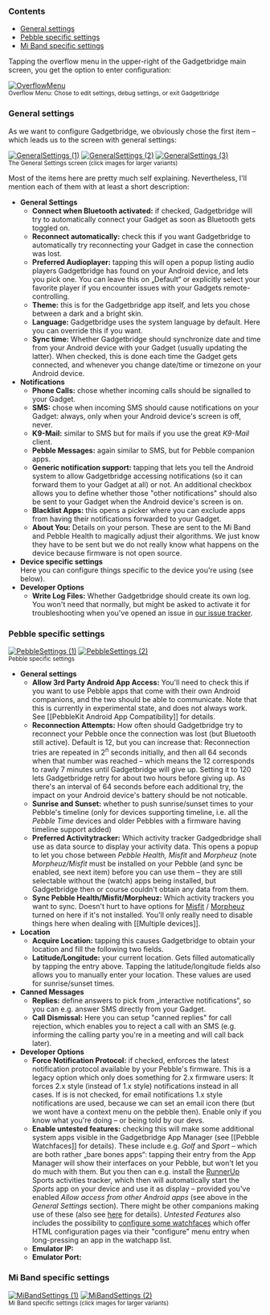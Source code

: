### Contents
* [General settings](#general-settings)
* [Pebble specific settings](#pebble-specific-settings)
* [Mi Band specific settings](#mi-band-specific-settings)

Tapping the overflow menu in the upper-right of the Gadgetbridge main screen, you get the option to enter configuration:

[![OverflowMenu](https://i.imgur.com/XBZGxkVm.png)](https://i.imgur.com/XBZGxkV.png)  
<sup>Overflow Menu: Chose to edit settings, debug settings, or exit Gadgetbridge</sup>

### General settings
As we want to configure Gadgetbridge, we obviously chose the first item – which leads us to the screen with general settings:

[![GeneralSettings (1)](https://i.imgur.com/AKDMGs0m.png)](https://i.imgur.com/AKDMGs0.png) [![GeneralSettings (2)](https://i.imgur.com/kIm58q3m.png)](https://i.imgur.com/kIm58q3.png) [![GeneralSettings (3)](https://i.imgur.com/3xAZiBcm.png)](https://i.imgur.com/3xAZiBc.png)  
<sup>The General Settings screen (click images for larger variants)</sup>

Most of the items here are pretty much self explaining. Nevertheless, I'll mention each of them with at least a short description:

* **General Settings**
  * **Connect when Bluetooth activated:** if checked, Gadgetbridge will try to automatically connect your Gadget as soon as Bluetooth gets toggled on.
  * **Reconnect automatically:** check this if you want Gadgetbridge to automatically try reconnecting your Gadget in case the connection was lost.
  * **Preferred Audioplayer:** tapping this will open a popup listing audio players Gadgetbridge has found on your Android device, and lets you pick one. You can leave this on „Default“ or explicitly select your favorite player if you encounter issues with your Gadgets remote-controlling.
  * **Theme:** this is for the Gadgetbridge app itself, and lets you chose between a dark and a bright skin.
  * **Language:** Gadgetbridge uses the system language by default. Here you can override this if you want.
  * **Sync time:** Whether Gadgetbridge should synchronize date and time from your Android device with your Gadget (usually updating the latter). When checked, this is done each time the Gadget gets connected, and whenever you change date/time or timezone on your Android device.
* **Notifications**
  * **Phone Calls:** chose whether incoming calls should be signalled to your Gadget.
  * **SMS:** chose when incoming SMS should cause notifications on your Gadget: always, only when your Android device's screen is off, never.
  * **K9-Mail:** similar to SMS but for mails if you use the great *K9-Mail* client.
  * **Pebble Messages:** again similar to SMS, but for Pebble companion apps.
  * **Generic notification support:** tapping that lets you tell the Android system to allow Gadgetbridge accessing notifications (so it can forward them to your Gadget at all) or not. An additional checkbox allows you to define whether those "other notifications" should also be sent to your Gadget when the Android device's screen is on.
  * **Blacklist Apps:** this opens a picker where you can exclude apps from having their notifications forwarded to your Gadget.
  * **About You:** Details on your person. These are sent to the Mi Band and Pebble Health to magically adjust their algorithms. We just know they have to be sent but we do not really know what happens on the device because firmware is not open source.
* **Device specific settings**  
  Here you can configure things specific to the device you're using (see below).
* **Developer Options**
  * **Write Log Files:** Whether Gadgetbridge should create its own log. You won't need that normally, but might be asked to activate it for troubleshooting when you've opened an issue in [our issue tracker](/Freeyourgadget/Gadgetbridge/issues).


### Pebble specific settings
[![PebbleSettings (1)](https://i.imgur.com/SRIEZYvm.png)](https://i.imgur.com/SRIEZYv.png) [![PebbleSettings (2)](https://i.imgur.com/eEJ5caxm.png)](https://i.imgur.com/eEJ5cax.png)  
<sup>Pebble specific settings</sup>

* **General settings**
  * **Allow 3rd Party Android App Access:** You'll need to check this if you want to use Pebble apps that come with their own Android companions, and the two should be able to communicate. Note that this is currently in experimental state, and does not always work. See [[PebbleKit Android App Compatibility]] for details.
  * **Reconnection Attempts:** How often should Gadgetbridge try to reconnect your Pebble once the connection was lost (but Bluetooth still active). Default is 12, but you can increase that: Reconnection tries are repeated in 2<sup>n</sup> seconds initially, and then all 64 seconds when that number was reached – which means the 12 corresponds to rawly 7 minutes until Gadgetbridge will give up. Setting it to 120 lets Gadgetbridge retry for about two hours before giving up. As there's an interval of 64 seconds before each additional try, the impact on your Android device's battery should be not noticable.
  * **Sunrise and Sunset:** whether to push sunrise/sunset times to your Pebble's timeline (only for devices supporting timeline, i.e. all the *Pebble Time* devices and older Pebbles with a firmware having timeline support added)
  * **Preferred Activitytracker:** Which activity tracker Gadgedbridge shall use as data source to display your activity data. This opens a popup to let you chose between *Pebble Health,* *Misfit* and *Morpheuz* (note *Morpheuz/Misfit* must be installed on your Pebble (and sync be enabled, see next item) before you can use them – they are still selectable without the (watch) apps being installed, but Gadgetbridge then or course couldn't obtain any data from them.
  * **Sync Pebble Health/Misfit/Morpheuz:** Which activity trackers you want to sync. Doesn't hurt to have options for [Misfit](https://help.getpebble.com/customer/portal/articles/1710334-misfit) / [Morpheuz](https://github.com/JamesFowler42/morpheuz20) turned on here if it's not installed. You'll only really need to disable things here when dealing with [[Multiple devices]].
* **Location**
  * **Acquire Location:** tapping this causes Gadgetbridge to obtain your location and fill the following two fields.
  * **Latitude/Longitude:** your current location. Gets filled automatically by tapping the entry above. Tapping the latitude/longitude fields also allows you to manually enter your location. These values are used for sunrise/sunset times.
* **Canned Messages**
  * **Replies:** define answers to pick from „interactive notifications“, so you can e.g. answer SMS directly from your Gadget.
  * **Call Dismissal:** Here you can setup "canned replies" for call rejection, which enables you to reject a call with an SMS (e.g. informing the calling party you're in a meeting and will call back later).
* **Developer Options**
  * **Force Notification Protocol:** if checked, enforces the latest notification protocol available by your Pebble's firmware. This is a legacy option which only does something for 2.x firmware users: It forces 2.x style (instead of 1.x style) notifications instead in all cases. If is is not checked, for email notifications 1.x style notifications are used, because we can set an email icon there (but we wont have a context menu on the pebble then). Enable only if you know what you're doing – or being told by our devs.
  * **Enable untested features:** checking this will make some additional system apps visible in the Gadgetbridge App Manager (see [[Pebble Watchfaces]] for details). These include e.g. *Golf* and *Sport* – which are both rather „bare bones apps“: tapping their entry from the App Manager will show their interfaces on your Pebble, but won't let you do much with them. But you then can e.g. install the [RunnerUp](https://f-droid.org/repository/browse/?fdfilter=runnerup&fdid=org.runnerup) Sports activities tracker, which then will automatically start the *Sports* app on your device and use it as display – provided you've enabled *Allow access from other Android apps* (see above in the *General Settings* section). There might be other companions making use of these (also see [here](https://github.com/Freeyourgadget/Gadgetbridge/issues/322#issuecomment-223714965) for details). *Untested Features* also includes the possibility to [configure some watchfaces](https://github.com/Freeyourgadget/Gadgetbridge/issues/251) which offer HTML configuration pages via their "configure" menu entry when long-pressing an app in the watchapp list.
  * **Emulator IP:**
  * **Emulator Port:**


### Mi Band specific settings
[![MiBandSettings (1)](https://i.imgur.com/NJA87grm.png)](https://i.imgur.com/NJA87gr.png) [![MiBandSettings (2)](https://i.imgur.com/TzW42fTm.png)](https://i.imgur.com/TzW42fT.png)  
<sup>Mi Band specific settings (click images for larger variants)</sup>